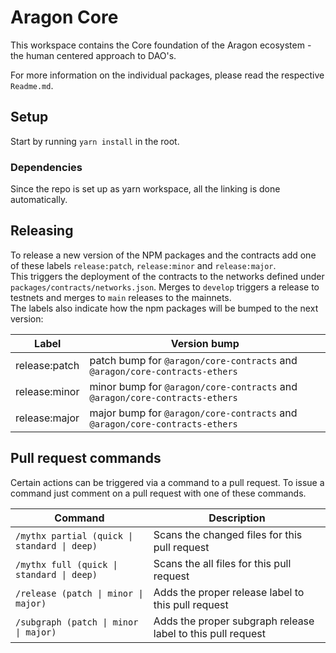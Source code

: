 # Aragon Core

This workspace contains the Core foundation of the Aragon ecosystem - the human centered approach to DAO's.

For more information on the individual packages, please read the respective `Readme.md`.

## Setup

Start by running `yarn install` in the root.

### Dependencies

Since the repo is set up as yarn workspace, all the linking is done automatically.

## Releasing

To release a new version of the NPM packages and the contracts add one of these labels `release:patch`, `release:minor` and `release:major`.  
This triggers the deployment of the contracts to the networks defined under `packages/contracts/networks.json`. Merges to `develop` triggers a release to testnets and merges to `main` releases to the mainnets.  
The labels also indicate how the npm packages will be bumped to the next version:

| Label         | Version bump                                                                |
| ------------- | --------------------------------------------------------------------------- |
| release:patch | patch bump for `@aragon/core-contracts` and `@aragon/core-contracts-ethers` |
| release:minor | minor bump for `@aragon/core-contracts` and `@aragon/core-contracts-ethers` |
| release:major | major bump for `@aragon/core-contracts` and `@aragon/core-contracts-ethers` |

## Pull request commands

Certain actions can be triggered via a command to a pull request. To issue a command just comment on a pull request with one of these commands.

| Command                                      | Description                                                 |
| -------------------------------------------- | ----------------------------------------------------------- |
| `/mythx partial (quick \| standard \| deep)` | Scans the changed files for this pull request               |
| `/mythx full (quick \| standard \| deep)`    | Scans the all files for this pull request                   |
| `/release (patch \| minor \| major)`         | Adds the proper release label to this pull request          |
| `/subgraph (patch \| minor \| major)`        | Adds the proper subgraph release label to this pull request |
